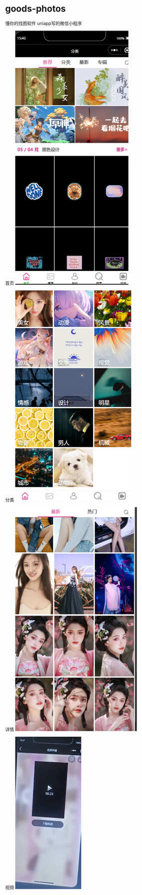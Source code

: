 # goods-photos
懂你的找图软件
uniapp写的微信小程序

首页
![首页](https://github.com/yipower/goods-photos/blob/main/QQ%E6%88%AA%E5%9B%BE20220405154107.png)

分类
![分类](https://github.com/yipower/goods-photos/blob/main/QQ%E6%88%AA%E5%9B%BE20220405154119.png)

详情
![详情](https://github.com/yipower/goods-photos/blob/main/QQ%E6%88%AA%E5%9B%BE20220405154144.png)

视频
![视频](https://github.com/yipower/goods-photos/blob/main/QQ%E6%88%AA%E5%9B%BE20220405155028.png)
